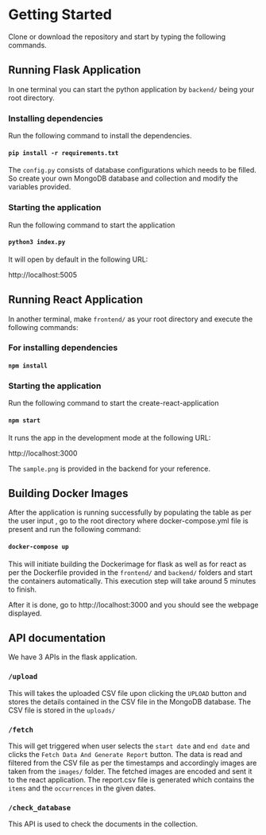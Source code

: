 
# Getting Started

Clone or download the repository and start by typing the following commands.

## Running Flask Application
In one terminal you can start the python application by `backend/` being your root directory.

### Installing dependencies
Run the following command to install the dependencies.
#### `pip install -r requirements.txt`

The `config.py` consists of database configurations which needs to be filled. So create your own MongoDB database and collection and modify the variables provided.
### Starting the application
Run the following command to start the application
#### `python3 index.py`

It will open by default in the following URL: 

http://localhost:5005

## Running React Application

In another terminal, make `frontend/` as your root directory and execute the following commands:  

### For installing dependencies
#### `npm install`

### Starting the application
Run the following command to start the create-react-application
#### `npm start` 
It runs the app in the development mode at the following URL:  

http://localhost:3000

The `sample.png` is provided in the backend for your reference.


## Building Docker Images

After the application is running successfully by populating the table as per the user input , go to the root directory where docker-compose.yml file is present and run the following command:
#### `docker-compose up`

This will initiate building the Dockerimage for flask as well as for react as per the Dockerfile provided in the `frontend/` and `backend/` folders and start the containers automatically. This execution step will take around 5 minutes to finish.

After it is done, go to http://localhost:3000 and you should see the webpage displayed.

## API documentation

We have 3 APIs in the flask application.

### `/upload`
This will takes the uploaded CSV file upon clicking the `UPLOAD` button and stores the details contained in the CSV file in the MongoDB database. The CSV file is stored in the `uploads/`

### `/fetch`
This will get triggered when user selects the `start date` and `end date` and clicks the `Fetch Data And Generate Report` button.
The data is read and filtered from the CSV file as per the timestamps and accordingly images are taken from the  `images/` folder. The fetched images are encoded and sent it to the react application. The report.csv file is generated which contains the `items` and the `occurrences` in the given dates.

### `/check_database`
This API is used to check the documents in the collection.






